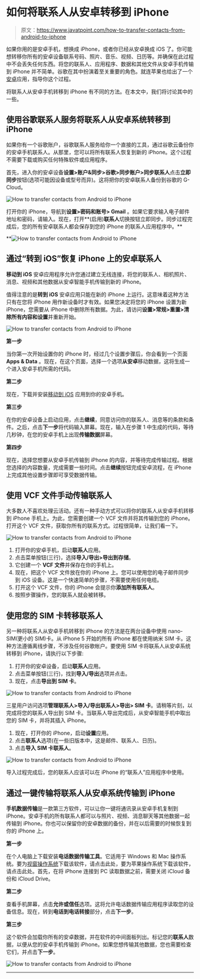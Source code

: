 # 如何将联系人从安卓转移到 iPhone

> 原文：<https://www.javatpoint.com/how-to-transfer-contacts-from-android-to-iphone>

如果你用的是安卓手机，想换成 iPhone，或者你已经从安卓换成 iOS 了。你可能想转移你所有的安卓设备联系号码、照片、音乐、视频、日历等。并确保在此过程中不会丢失任何东西。将您的联系人、应用程序、数据和其他文件从安卓手机传输到 iPhone 并不简单。谷歌在其中扮演着至关重要的角色。就连苹果也给出了一个[安卓](https://www.javatpoint.com/android-tutorial)应用，指导你这个过程。

将联系人从安卓手机转移到 iPhone 有不同的方法。在本文中，我们将讨论其中的一些。

## 使用谷歌联系人服务将联系人从安卓系统转移到 iPhone

如果你有一个谷歌账户，谷歌联系人服务给你一个直接的工具，通过谷歌云备份你的安卓手机联系人。从那里，您可以将所有联系人恢复到新的 iPhone。这个过程不需要下载或购买任何特殊软件或应用程序。

首先，进入你的安卓设备**设置>账户&同步>谷歌>同步账户>同步联系人**点击**立即同步**按钮(选项可能因设备或型号而异)。这将把你的安卓联系人备份到谷歌的 G-Cloud。

![How to transfer contacts from Android to iPhone](img/bb4bf55fa13a92706c97d7027a64de06.png)

打开你的 iPhone，导航到**设置>密码和账号> Gmail** 。如果它要求输入电子邮件地址和密码，请输入。现在，打开**(启用)**联系人**切换按钮立即同步。同步过程完成后，您的所有安卓联系人都会保存到您的 iPhone 的联系人应用程序中。**

**![How to transfer contacts from Android to iPhone](img/a53c70e2f65774962031f68fe94c6d6c.png)

## 通过“转到 iOS”恢复 iPhone 上的安卓联系人

**移动到 iOS** 安卓应用程序允许您通过建立无线连接，将您的联系人、相机照片、消息、视频和其他数据从安卓智能手机传输到新的 iPhone。

值得注意的是**转到 iOS** 安卓应用只能在新的 iPhone 上运行。这意味着这种方法只有在您将 iPhone 用作新设备时才有效。如果您决定将您的 iPhone 设置为新 iPhone，您需要从 iPhone 中删除所有数据。为此，请访问**设置>常规>重置>清除所有内容和设置**并重新开始。

![How to transfer contacts from Android to iPhone](img/b2b9ff17b365ab2c24c0b420485c2570.png)

**第一步**

当你第一次开始设置你的 iPhone 时，经过几个设置步骤后，你会看到一个页面 **Apps & Data** 。现在，在这个页面，选择一个选项**从安卓**移动数据，这将生成一个进入安卓手机所需的代码。

**第二步**

现在，下载并安装[移动到 iOS](https://play.google.com/store/apps/details?id=com.apple.movetoios&hl=en_GB) 应用到你的安卓手机。

**第三步**

在你的安卓设备上启动应用，点击**继续**，同意访问你的联系人、消息等的条款和条件。之后，点击**下一步**将代码输入屏幕。现在，输入在步骤 1 中生成的代码，等待几秒钟，在您的安卓手机上出现**传输数据**屏幕。

**第四步**

现在，选择您想要从安卓手机传输到 iPhone 的内容，并等待完成传输过程。根据您选择的内容数量，完成需要一些时间。点击**继续**按钮完成安卓流程，在 iPhone 上完成其他设置步骤即可享受数据传输。

## 使用 VCF 文件手动传输联系人

大多数人不喜欢处理云活动。还有一种手动方式可以将你的联系人从安卓手机转移到 iPhone 手机上。为此，您需要创建一个 VCF 文件并将其传输到您的 iPhone。打开这个 VCF 文件，获取你所有的联系方式。过程很简单，让我们看一下。

![How to transfer contacts from Android to iPhone](img/a02aa61927adc56f7ab86658df14d55d.png)

1.  打开你的安卓手机，启动**联系人**应用。
2.  点击菜单按钮(三行)，选择**导入/导出>导出到存储**。
3.  它创建一个 **VCF 文件**并保存在你的手机上。
4.  现在，把这个 VCF 文件放在你的 iPhone 上。您可以使用您的电子邮件同步到 iOS 设备。这是一个快速简单的步骤，不需要使用任何电缆。
5.  打开这个 VCF 文件，你的 iPhone 会提示你**添加所有联系人**。
6.  按照步骤操作，您的联系人就会被转移。

## 使用您的 SIM 卡转移联系人

另一种将联系人从安卓手机转移到 iPhone 的方法是在两台设备中使用 nano-SIM(更小的 SIM)卡。从 iPhone 5 开始的所有 iPhone 都在使用纳米 SIM 卡。这种方法遵循离线步骤，不涉及任何谷歌帐户。要使用 SIM 卡将联系人从安卓系统转移到 iPhone，请执行以下步骤:

1.  打开你的安卓设备，启动**联系人**应用。
2.  点击菜单按钮(三行)，找到**导入/导出**选项并点击。
3.  现在，点击**导出到 SIM 卡**。

![How to transfer contacts from Android to iPhone](img/3958eadf182251d7624256d478dd7c06.png)

三星用户访问选项**管理联系人>导入/导出联系人>导出> SIM 卡**。请稍等片刻，以完成将您的联系人导出到 SIM 卡。当联系人导出完成后，从安卓智能手机中取出您的 SIM 卡，并将其插入 iPhone。

1.  现在，打开你的 iPhone，启动**设置**应用。
2.  点击**联系人**选项(在一些旧版本中，这是邮件、联系人、日历)。
3.  点击**导入 SIM 卡联系人**。

![How to transfer contacts from Android to iPhone](img/29c66065f4fafb14184f160a8e590857.png)

导入过程完成后，您的联系人应该可以在 iPhone 的“联系人”应用程序中使用。

## 通过一键传输将联系人从安卓系统传输到 iPhone

**手机数据传输**是一款第三方软件，可以让你一键将通讯录从安卓手机复制到 iPhone。安卓手机的所有联系人都可以与照片、视频、消息聊天等其他数据一起传输到 iPhone。你也可以保留你的安卓数据的备份，并在以后需要的时候恢复到你的 iPhone 上。

**第一步**

在个人电脑上下载安装**电话数据传输工具**。它适用于 Windows 和 Mac 操作系统。要为[视窗操作系统](https://www.javatpoint.com/windows)下载该软件，请点击此处，要为苹果操作系统下载该软件，请点击此处。首先，在将 iPhone 连接到 PC 读取数据之前，需要关闭 iCloud 备份和 iCloud Drive。

**第二步**

查看手机屏幕，点击**允许或信任**选项。这将允许电话数据传输应用程序读取您的设备信息。现在，转到**电话到电话转接**部分，点击**下一步**。

**第三步**

这个软件会加载你所有的安卓数据，并在软件的中间面板列出。标记您的**联系人**数据，以便从您的安卓手机传输到 iPhone。如果您想传输其他数据，您也需要检查它们，并点击**下一步**。

![How to transfer contacts from Android to iPhone](img/62a4ed4c498b7266e63cc2b35237f93f.png)

* * ***